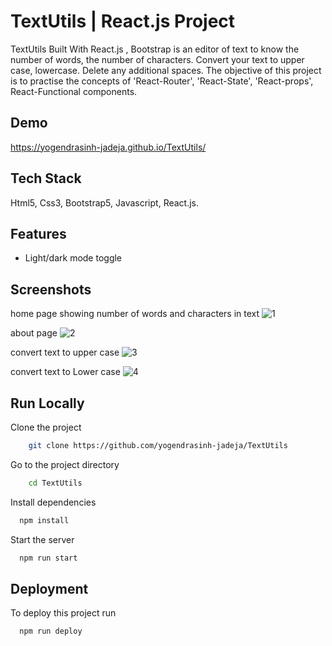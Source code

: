 
# TextUtils | React.js Project

TextUtils Built With React.js , Bootstrap is an editor of text to know the number of words, the number of characters. Convert your text to upper case, lowercase. Delete any additional spaces. The objective of this project is to practise the concepts of 'React-Router', 'React-State', 'React-props', React-Functional components.


## Demo


https://yogendrasinh-jadeja.github.io/TextUtils/
## Tech Stack

Html5, Css3, Bootstrap5, Javascript, React.js.


## Features

- Light/dark mode toggle




## Screenshots

home page showing number of words and characters in text
![1](https://user-images.githubusercontent.com/121381292/211283618-3a8bf446-e6da-4622-8363-90b38ab51c0e.png)

about page
![2](https://user-images.githubusercontent.com/121381292/211283646-ed24f857-3eff-430a-b5b4-418d53e2f4bc.png)

convert text to upper case
![3](https://user-images.githubusercontent.com/121381292/211283675-045e9dda-3b3b-4051-8032-0522fa322abb.png)

convert text to Lower case
![4](https://user-images.githubusercontent.com/121381292/211283693-3098793f-b30d-497d-86ed-32eb43552b69.png)




## Run Locally

Clone the project

```bash
    git clone https://github.com/yogendrasinh-jadeja/TextUtils
```

Go to the project directory

```bash
    cd TextUtils
```

Install dependencies

```bash
  npm install
```

Start the server

```bash
  npm run start
```



## Deployment

To deploy this project run

```bash
  npm run deploy
```

